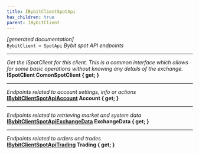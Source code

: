 ```yaml
---
title: IBybitClientSpotApi
has_children: true
parent: IBybitClient
---
```

*[generated documentation]*  
`BybitClient > SpotApi`
*Bybit spot API endpoints*
  
***
*Get the ISpotClient for this client. This is a common interface which allows for some basic operations without knowing any details of the exchange.*  
**ISpotClient ComonSpotClient { get; }**  
***
*Endpoints related to account settings, info or actions*  
**[IBybitClientSpotApiAccount](IBybitClientSpotApiAccount.md) Account { get; }**  
***
*Endpoints related to retrieving market and system data*  
**[IBybitClientSpotApiExchangeData](IBybitClientSpotApiExchangeData.md) ExchangeData { get; }**  
***
*Endpoints related to orders and trades*  
**[IBybitClientSpotApiTrading](IBybitClientSpotApiTrading.md) Trading { get; }**  
